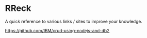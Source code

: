 # RReck

A quick reference to various links / sites to improve your knowledge.

https://github.com/IBM/crud-using-nodejs-and-db2
